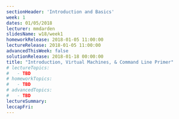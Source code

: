 ```yaml
---
sectionHeader: 'Introduction and Basics'
week: 1
dates: 01/05/2018
lecturer: mmdarden
slidesName: w18/week1
homeworkRelease: 2018-01-05 11:00:00
lectureRelease: 2018-01-05 11:00:00
advancedThisWeek: false
solutionRelease: 2018-01-18 00:00:00
title: "Introduction, Virtual Machines, & Command Line Primer"
# lectureTopics:
#   - TBD
# homeworkTopics:
#   - TBD
# advancedTopics:
#   - TBD
lectureSummary:
leccapFri:
---
```

